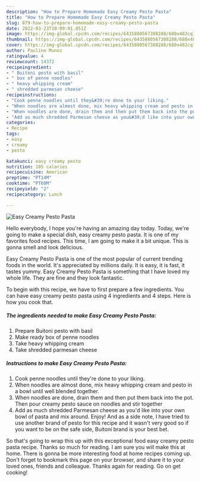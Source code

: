 ```yaml
---
description: "How to Prepare Homemade Easy Creamy Pesto Pasta"
title: "How to Prepare Homemade Easy Creamy Pesto Pasta"
slug: 879-how-to-prepare-homemade-easy-creamy-pesto-pasta
date: 2022-03-23T10:09:01.851Z
image: https://img-global.cpcdn.com/recipes/6435880567308288/680x482cq70/easy-creamy-pesto-pasta-recipe-main-photo.jpg
thumbnail: https://img-global.cpcdn.com/recipes/6435880567308288/680x482cq70/easy-creamy-pesto-pasta-recipe-main-photo.jpg
cover: https://img-global.cpcdn.com/recipes/6435880567308288/680x482cq70/easy-creamy-pesto-pasta-recipe-main-photo.jpg
author: Pauline Munoz
ratingvalue: 4
reviewcount: 14372
recipeingredient:
- " Buitoni pesto with basil"
- " box of penne noodles"
- " heavy whipping cream"
- " shredded parmesan cheese"
recipeinstructions:
- "Cook penne noodles until they&#39;re done to your liking."
- "When noodles are almost done, mix heavy whipping cream and pesto in a bowl until well blended together."
- "When noodles are done, drain them and then put them back into the pot. Then pour creamy pesto sauce on noodles and stir together"
- "Add as much shredded Parmesan cheese as you&#39;d like into your own bowl of pasta and mix around. Enjoy! And as a side note, I have tried to use another brand of pesto for this recipe and it wasn&#39;t very good so if you want to be on the safe side, Buitoni brand is your best bet."
categories:
- Recipe
tags:
- easy
- creamy
- pesto

katakunci: easy creamy pesto 
nutrition: 105 calories
recipecuisine: American
preptime: "PT14M"
cooktime: "PT60M"
recipeyield: "2"
recipecategory: Lunch

---
```



![Easy Creamy Pesto Pasta](https://img-global.cpcdn.com/recipes/6435880567308288/680x482cq70/easy-creamy-pesto-pasta-recipe-main-photo.jpg)

Hello everybody, I hope you're having an amazing day today. Today, we're going to make a special dish, easy creamy pesto pasta. It is one of my favorites food recipes. This time, I am going to make it a bit unique. This is gonna smell and look delicious.

Easy Creamy Pesto Pasta is one of the most popular of current trending foods in the world. It's appreciated by millions daily. It is easy, it is fast, it tastes yummy. Easy Creamy Pesto Pasta is something that I have loved my whole life. They are fine and they look fantastic.




To begin with this recipe, we have to first prepare a few ingredients. You can have easy creamy pesto pasta using 4 ingredients and 4 steps. Here is how you cook that.

<!--inarticleads1-->

##### The ingredients needed to make Easy Creamy Pesto Pasta:

1. Prepare  Buitoni pesto with basil
1. Make ready  box of penne noodles
1. Take  heavy whipping cream
1. Take  shredded parmesan cheese




<!--inarticleads2-->

##### Instructions to make Easy Creamy Pesto Pasta:

1. Cook penne noodles until they&#39;re done to your liking.
1. When noodles are almost done, mix heavy whipping cream and pesto in a bowl until well blended together.
1. When noodles are done, drain them and then put them back into the pot. Then pour creamy pesto sauce on noodles and stir together
1. Add as much shredded Parmesan cheese as you&#39;d like into your own bowl of pasta and mix around. Enjoy! And as a side note, I have tried to use another brand of pesto for this recipe and it wasn&#39;t very good so if you want to be on the safe side, Buitoni brand is your best bet.




So that's going to wrap this up with this exceptional food easy creamy pesto pasta recipe. Thanks so much for reading. I am sure you will make this at home. There is gonna be more interesting food at home recipes coming up. Don't forget to bookmark this page on your browser, and share it to your loved ones, friends and colleague. Thanks again for reading. Go on get cooking!
